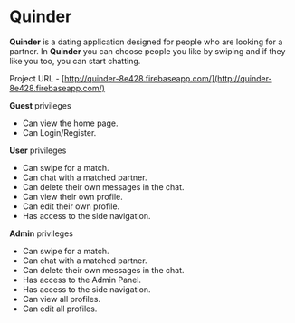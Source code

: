 # Quinder

**Quinder** is a dating application designed for people who are looking for a partner. In **Quinder** you can choose people you like by swiping and if they like you too, you can start chatting.

Project URL - [http://quinder-8e428.firebaseapp.com/](http://quinder-8e428.firebaseapp.com/)

**Guest** privileges

- Can view the home page.
- Can Login/Register.

**User** privileges

- Can swipe for a match.
- Can chat with a matched partner.
- Can delete their own messages in the chat.
- Can view their own profile.
- Can edit their own profile.
- Has access to the side navigation.

**Admin** privileges

- Can swipe for a match.
- Can chat with a matched partner.
- Can delete their own messages in the chat.
- Has access to the Admin Panel.
- Has access to the side navigation.
- Can view all profiles.
- Can edit all profiles.
